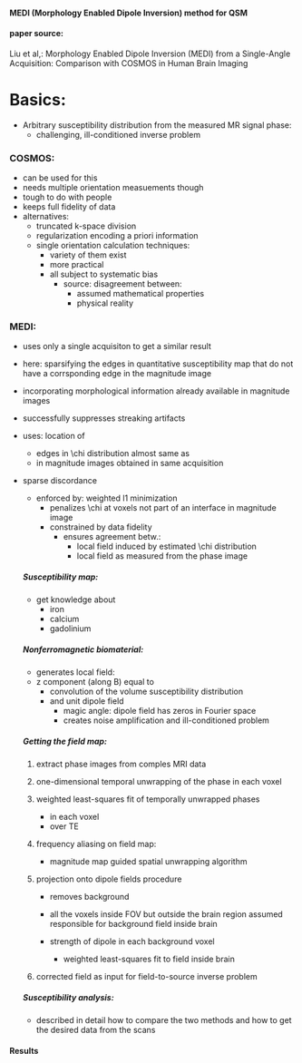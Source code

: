 #### MEDI (Morphology Enabled Dipole Inversion) method for QSM
 
#### paper source: 
Liu et al,: Morphology Enabled Dipole Inversion (MEDI) from
a Single-Angle Acquisition: Comparison with COSMOS in Human Brain Imaging

# Basics:
- Arbitrary susceptibility distribution from the measured MR signal phase: 
    - challenging, ill-conditioned inverse problem
    
### COSMOS: 
- can be used for this
- needs multiple orientation measuements though
- tough to do with people
- keeps full fidelity of data
- alternatives:
    - truncated k-space division
    - regularization encoding a priori information
    - single orientation calculation techniques:
        - variety of them exist
        - more practical
        - all subject to systematic bias 
            -  source: disagreement between: 
                - assumed mathematical properties 
                - physical reality
                    
### MEDI: 
- uses only a single acquisiton to get a similar result 
- here: sparsifying the edges in quantitative susceptibility map that do not have a corrsponding edge in the magnitude image
- incorporating morphological information already available in magnitude images
- successfully suppresses streaking artifacts 
- uses: location of 
    - edges in \chi distribution almost same as 
     - in magnitude images obtained in same acquisition
- sparse discordance
    - enforced by: weighted l1 minimization 
        - penalizes \chi at voxels not part of an interface in magnitude image
        - constrained by data fidelity
            - ensures agreement betw.:
                - local field induced by estimated \chi distribution 
                - local field as measured from the phase image
                
    ##### Susceptibility map: 
    - get knowledge about
        - iron 
        - calcium 
        - gadolinium
        
    ##### Nonferromagnetic biomaterial: 
    - generates local field:
    - z component (along B) equal to 
        - convolution of the volume susceptibility distribution  
        - and unit dipole field
            - magic angle: dipole field has zeros in Fourier space
            - creates noise amplification and ill-conditioned problem
            
    ##### Getting the field map:
    1) extract phase images from comples MRI data
    
    2) one-dimensional temporal unwrapping of the phase in each voxel
    
    3) weighted least-squares fit of temporally unwrapped phases 
        - in each voxel 
        - over TE
        
    4) frequency aliasing on field map:
        - magnitude map guided spatial unwrapping algorithm
        
    5) projection onto dipole fields procedure 
    
        - removes background 
        
        - all the voxels inside FOV but outside the brain region assumed responsible for background field inside brain
        
        - strength of dipole in each background voxel 
        
            - weighted least-squares fit to field inside brain
            
    6) corrected field as input for field-to-source inverse problem
        
    ##### Susceptibility analysis:
     - described in detail how to compare the two methods and how to get the desired data from the scans 
       
#### Results

